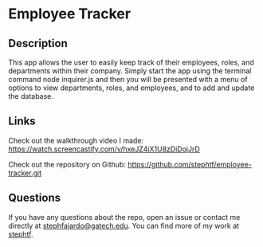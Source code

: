 # Employee Tracker 

## Description

This app allows the user to easily keep track of their employees, roles, and departments within their company. Simply start the app using the terminal command node inquirer.js and then you will be presented with a menu of options to view departments, roles, and employees, and to add and update the database. 

## Links
Check out the walkthrough video I made: 
https://watch.screencastify.com/v/hxeJZ4iX1U8zDiDojJrD

Check out the repository on Github: 
https://github.com/stephtf/employee-tracker.git

## Questions 
If you have any questions about the repo, open an issue or contact me directly at stephfajardo@gatech.edu. You can find more of my work at [stephtf](https://github.com/stephtf/).
